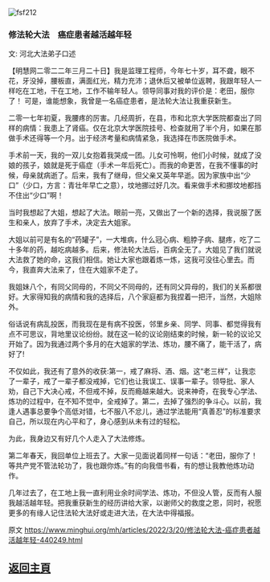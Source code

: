![fsf212](https://user-images.githubusercontent.com/79625284/159155395-06c42731-a46e-4f31-b651-76e79f5ba297.jpg)

### 修法轮大法　癌症患者越活越年轻

文: 河北大法弟子口述 

【明慧网二零二二年三月二十日】我是监理工程师，今年七十岁，耳不聋，眼不花，牙没掉，腰板直，满面红光，精力充沛；退休后又被单位返聘，我跟年轻人一样吃在工地，干在工地，工作不输年轻人。领导同事对我的评价是：老田，服你了！
可是，谁能想象，我曾是一名癌症患者，是法轮大法让我重获新生。

二零一七年初夏，我腰疼的厉害。几经周折，在县，市和北京大学医院都查出了同样的病情：我患上了肾癌。仅在北京大学医院挂号、检查就用了半个月，如果在那做手术还得等一个月。出于经济考量和病情紧急，我选择在市医院做手术。

手术前一天，我的一双儿女抱着我哭成一团。儿女可怜啊，他们小时候，就成了没娘的孩子，娘就是死于癌症（手术一年后死亡）。而我的命更苦，在我不懂事的时候，母亲就病逝了。后来，我有了继母，但父亲又英年早逝。因为家族中出“少口”（少口，方言：青壮年早亡之意），坟地挪过好几次。看来做手术和挪坟地都挡不住出“少口”啊！

当时我想起了大姐，想起了大法。眼前一亮，又做出了一个新的选择，我说服了医生和亲人，放弃了手术，决定去大姐家。

大姐以前可是有名的“药罐子”，一大堆病，什么冠心病、粗脖子病、腿疼，吃了二十多年的药，越吃病越多。后来，修法轮大法后，百病全无了。大姐见了我们就说大法救了她的命，这我们相信。她让大家也跟着炼一炼，这我可没往心里去。而今，我直奔大法来了，住在大姐家不走了。

我姐妹八个，有同父同母的，不同父不同母的，还有同父异母的，我们的关系都很好。大家得知我的病情和我的选择后，八个家庭都为我捏着一把汗，当然，大姐除外。

俗话说有病乱投医，而我现在是有病不投医，邻里乡亲、同学、同事、都觉得我有点不可思议，背地里议论纷纷。就在这一轮的议论刚结束的时候，新一轮的议论又开始了。因为我通过两个多月的在大姐家的学法、炼功，腰不痛了，能干活了，病好了!

不仅如此，我还有了意外的收获:第一，戒了麻将、酒、烟。这“老三样”，让我恋了一辈子，戒了一辈子都没戒掉，它们也让我误工、误事一辈子。领导批、家人劝，自己下大决心戒，不但戒不掉，反而瘾越来越大。说来神奇，在我专心学法、炼功的过程中，在不知不觉中，全戒掉了。第二，去掉了强烈的争斗心。以前，我逢人遇事总要争个高低对错，七不服八不忿儿，通过学法能用“真善忍”的标准要求自己，所以现在内心平和了，身心感到从未有过的轻松。

为此，我身边又有好几个人走入了大法修炼。

第二年春天，我回单位上班去了。大家一见面说着同样一句话：“老田，服你了！等共产党不管法轮功了，我也跟你炼。”有的向我借书看，有的想让我教他炼功动作。

几年过去了，在工地上我一直利用业余时间学法、炼功，不但没人管，反而有人服我越活越年轻。把我重获新生的经历讲给大家，以谢师父的救度之恩，同时，祝愿更多的有缘人记住法轮大法好或走进大法，在大法中得福报。

原文 https://www.minghui.org/mh/articles/2022/3/20/修法轮大法-癌症患者越活越年轻-440249.html

## [返回主頁](https://git.io/Js3EY)
